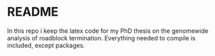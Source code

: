 # README #

In this repo i keep the latex code for my PhD thesis on the genomewide analysis of roadblock termination.
Everything needed to compile is included, except packages.
